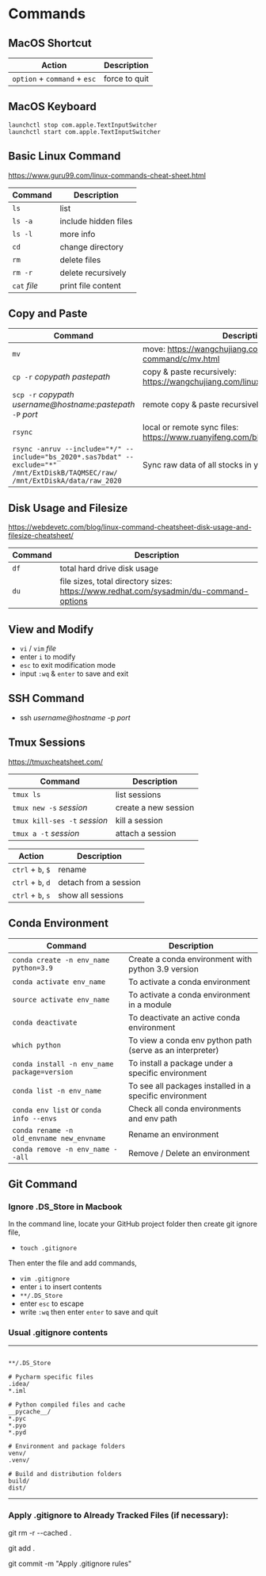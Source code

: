 # Commands

## MacOS Shortcut
| Action | Description |
| ---- | ---- |
| `option` + `command` + `esc` | force to quit |

## MacOS Keyboard

```
launchctl stop com.apple.TextInputSwitcher
launchctl start com.apple.TextInputSwitcher
```

## Basic Linux Command
https://www.guru99.com/linux-commands-cheat-sheet.html

| Command | Description |
| ---- | ---- |
| `ls` | list |
| `ls -a` | include hidden files |
| `ls -l` | more info |
| `cd` | change directory |
| `rm` | delete files |
| `rm -r` | delete recursively |
| `cat` *file* | print file content |

## Copy and Paste
| Command | Description |
| ---- | ---- |
| `mv` | move: https://wangchujiang.com/linux-command/c/mv.html |
| `cp -r` *copypath* *pastepath* | copy & paste recursively: https://wangchujiang.com/linux-command/c/cp.html |
| `scp -r` *copypath* *username@hostname:pastepath* `-P` *port* | remote copy & paste recursively |
| `rsync` | local or remote sync files: https://www.ruanyifeng.com/blog/2020/08/rsync.html |
| `rsync -anruv --include="*/" --include="bs_2020*.sas7bdat" --exclude="*" /mnt/ExtDiskB/TAQMSEC/raw/ /mnt/ExtDiskA/data/raw_2020` | Sync raw data of all stocks in year 2020 only |

## Disk Usage and Filesize
https://webdevetc.com/blog/linux-command-cheatsheet-disk-usage-and-filesize-cheatsheet/

| Command | Description |
| ---- | ---- |
| `df` | total hard drive disk usage |
| `du` | file sizes, total directory sizes: https://www.redhat.com/sysadmin/du-command-options |

## View and Modify
- `vi` / `vim` *file*
- enter `i` to modify
- `esc` to exit modification mode
- input `:wq` & `enter` to save and exit

## SSH Command
- ssh *username@hostname* -p *port*

## Tmux Sessions
https://tmuxcheatsheet.com/

| Command | Description |
| ---- | ---- |
| `tmux ls` | list sessions |
| `tmux new -s` *session* | create a new session |
| `tmux kill-ses -t` *session* | kill a session |
| `tmux a -t` *session* | attach a session |

| Action | Description |
| ---- | ---- |
| `ctrl` + `b`, `$` | rename |
| `ctrl` + `b`, `d` | detach from a session |
| `ctrl` + `b`, `s` | show all sessions |



## Conda Environment

| Command                                     | Description                                               |
| ------------------------------------------- | --------------------------------------------------------- |
| `conda create -n env_name python=3.9`       | Create a conda environment with python 3.9 version        |
| `conda activate env_name`                   | To activate a conda environment                           |
| `source activate env_name`                  | To activate a conda environment in a module               |
| `conda deactivate`                          | To deactivate an active conda environment                 |
| `which python`                              | To view a conda env python path (serve as an interpreter) |
| `conda install -n env_name package=version` | To install a package under a specific environment         |
| `conda list -n env_name`                    | To see all packages installed in a specific environment   |
| `conda env list` or `conda info --envs`     | Check all conda environments and env path                 |
| `conda rename -n old_envname new_envname`   | Rename an environment                                     |
| `conda remove -n env_name --all`            | Remove / Delete an environment                            |


## Git Command

### Ignore .DS_Store in Macbook

In the command line, locate your GitHub project folder then create git ignore file,

- `touch .gitignore`

Then enter the file and add commands,

- `vim .gitignore`
- enter `i` to insert contents
- `**/.DS_Store`
- enter `esc` to escape
- write `:wq` then enter `enter` to save and quit

### Usual .gitignore contents

---------

```

**/.DS_Store

# Pycharm specific files
.idea/
*.iml

# Python compiled files and cache
__pycache__/
*.pyc
*.pyo
*.pyd

# Environment and package folders
venv/
.venv/

# Build and distribution folders
build/
dist/

```

------

### Apply .gitignore to Already Tracked Files (if necessary):

git rm -r --cached .

git add .

git commit -m "Apply .gitignore rules"
